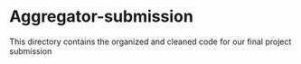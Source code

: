 # Aggregator-submission
This directory contains the organized and cleaned code for our final project submission
